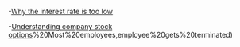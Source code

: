

-[Why the interest rate is too low](http://www.brookings.edu/blogs/ben-bernanke/posts/2015/03/30-why-interest-rates-so-low)


-[Understanding company stock options](https://blog.samaltman.com/employee-equity#:~:text=2)%20Most%20employees,employee%20gets%20terminated)

